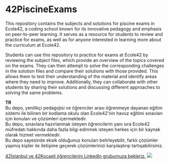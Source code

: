 # 42PiscineExams
This repository contains the subjects and solutions for piscine exams in Ecole42, a coding school known for its innovative pedagogy and emphasis on peer-to-peer learning. 
It serves as a resource for students to review and practice for exams, as well as for anyone interested in learning more about the curriculum at Ecole42.

Students can use this repository to practice for exams at Ecole42 by reviewing the subject files, which provide an overview of the topics covered on the exams. 
They can then attempt to solve the corresponding challenges in the solution files and compare their solutions with those provided. 
This allows them to test their understanding of the material and identify areas where they need to improve. 
Additionally, they can collaborate with other students by sharing their solutions and discussing different approaches to solving the same problems.  

**TR**  
Bu depo, yenilikçi pedagojisi ve öğrenciler arası öğrenmeye dayanan eğitim sistemi ile bilinen bir kodlama okulu olan Ecole42'nin havuz eğitimi sınavları için konuları ve çözümleri içermektedir.  
Bu depo, sınavlara hazırlanmak isteyen öğrencilerin yanı sıra Ecole42 müfredatı hakkında daha fazla bilgi edinmek isteyen herkes için bir kaynak olarak hizmet vermektedir.  
Bu depo sayesinde eksik olduğunuz konuları belirleyebilir, farklı çözümler yapmış kişiler ile iletişime geçerek çözümlerinizi karşılaştırıp tartışabilirsiniz.  

[42İstanbul ve 42Kocaeli öğrencilerini LinkedIn grubumuza bekleriz.](https://www.linkedin.com/groups/9313681/  
)
![](https://visitor-badge.glitch.me/badge?page_id=MertCatalkaya)

